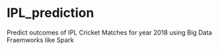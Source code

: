 # IPL_prediction
Predict outcomes of IPL Cricket Matches for year 2018 using Big Data Fraemworks like Spark
